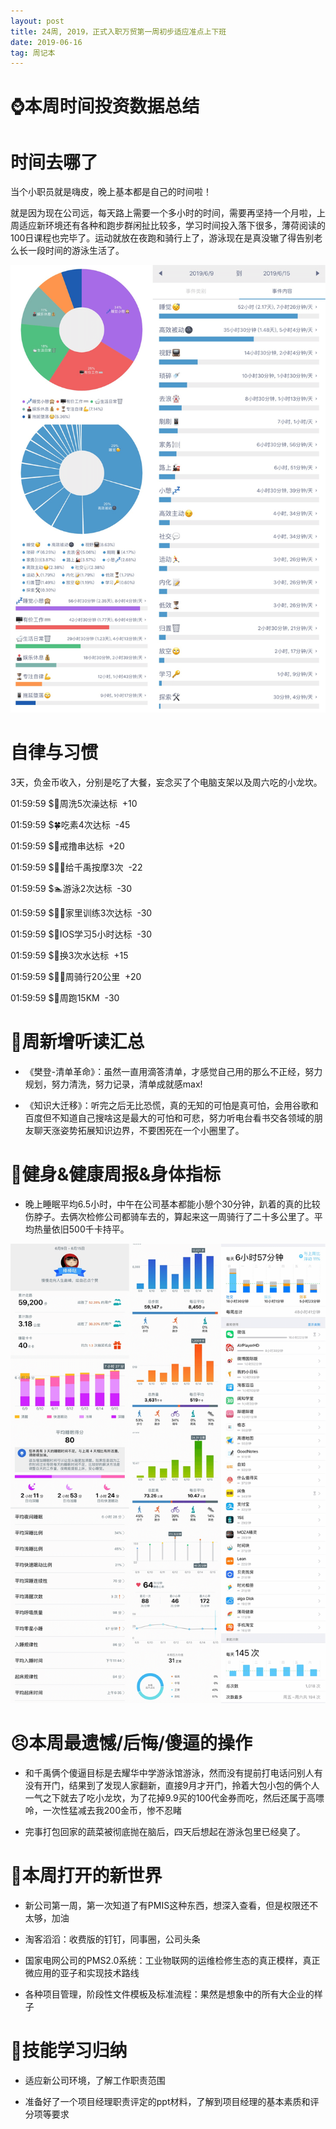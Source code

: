 ```yaml
---
layout: post
title: 24周, 2019，正式入职万贸第一周初步适应准点上下班
date: 2019-06-16
tag: 周记本
---
```


# ⌚️本周时间投资数据总结

# 时间去哪了

当个小职员就是嗨皮，晚上基本都是自己的时间啦！

就是因为现在公司远，每天路上需要一个多小时的时间，需要再坚持一个月啦，上周适应新环境还有各种和跑步群闲扯比较多，学习时间投入落下很多，薄荷阅读的100日课程也完毕了。运动就放在夜跑和骑行上了，游泳现在是真没辙了得告别老么长一段时间的游泳生活了。

![时间块](/images/pic/week1924_1.png)

# 自律与习惯

3天，负金币收入，分别是吃了大餐，妄念买了个电脑支架以及周六吃的小龙坎。

01:59:59 $🛁周洗5次澡达标  +10

01:59:59 $🍀吃素4次达标  -45

01:59:59 $🌚戒撸串达标  +20

01:59:59 $🤽‍♀️给千禹按摩3次  -22

01:59:59 $🏊游泳2次达标  -30

01:59:59 $🤸‍♀️家里训练3次达标  -30

01:59:59 $🍎IOS学习5小时达标  -30

01:59:59 $🐢换3次水达标  +15

01:59:59 $🚴‍♀️周骑行20公里  +20

01:59:59 $🏃周跑15KM  -30

# 📖周新增听读汇总

- 《樊登-清单革命》：虽然一直用滴答清单，才感觉自己用的那么不正经，努力规划，努力清洗，努力记录，清单成就感max!

- 《知识大迁移》：听完之后无比恐慌，真的无知的可怕是真可怕，会用谷歌和百度但不知道自己搜啥这是最大的可怕和可悲，努力听电台看书交各领域的朋友聊天涨姿势拓展知识边界，不要困死在一个小圈里了。

# 👊健身&健康周报&身体指标

- 晚上睡眠平均6.5小时，中午在公司基本都能小憩个30分钟，趴着的真的比较伤脖子。去俩次检修公司都骑车去的，算起来这一周骑行了二十多公里了。平均热量依旧500千卡持平。

![华为健康](/images/pic/week1924_2.png)

# 😣本周最遗憾/后悔/傻逼的操作

- 和千禹俩个傻逼目标是去耀华中学游泳馆游泳，然而没有提前打电话问别人有没有开门，结果到了发现人家翻新，直接9月才开门，拎着大包小包的俩个人一气之下就去了吃小龙坎，为了花掉9.9买的100代金券而吃，然后还属于高嘌呤，一次性猛减去我200金币，惨不忍睹

- 完事打包回家的蔬菜被彻底抛在脑后，四天后想起在游泳包里已经臭了。

# 🦖本周打开的新世界

- 新公司第一周，第一次知道了有PMIS这种东西，想深入查看，但是权限还不太够，加油

- 淘客滔滔：收费版的钉钉，同事圈，公司头条

- 国家电网公司的PMS2.0系统：工业物联网的运维检修生态的真正模样，真正微应用的亚子和实现技术路线

- 各种项目管理，阶段性文件模板及标准流程：果然是想象中的所有大企业的样子

# 🔧技能学习归纳

- 适应新公司环境，了解工作职责范围

- 准备好了一个项目经理职责评定的ppt材料，了解到项目经理的基本素质和评分项等要求
